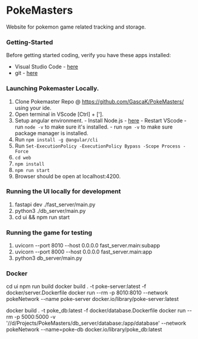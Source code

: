 # PokeMasters
Website for pokemon game related tracking and storage.


### Getting-Started

Before getting started coding, verify you have these apps installed:
* Visual Studio Code - [here](https://code.visualstudio.com/)
* git - [here](https://git-scm.com/download/win)

### Launching Pokemaster Locally.
1. Clone Pokemaster Repo @ https://github.com/GascaK/PokeMasters/ using your ide.
2. Open terminal in VScode [Ctrl] + ['].
3. Setup angular environment.
        - Install Node.js - [here](https://nodejs.org/en/)
        - Restart VScode
        - run `node -v` to make sure it's installed.
        - run `npm -v` to make sure package manager is installed.
4. Run `npm install -g @angular/cli`
5. Run `Set-ExecutionPolicy -ExecutionPolicy Bypass -Scope Process -Force`
6. `cd web`
7. `npm install`
8. `npm run start`
9. Browser should be open at localhost:4200.

### Running the UI locally for development
1. fastapi dev ./fast_server/main.py
2. python3 ./db_server/main.py
3. cd ui && npm run start

### Running the game for testing
1. uvicorn --port 8010 --host 0.0.0.0 fast_server.main:subapp
2. uvicorn --port 8000 --host 0.0.0.0 fast_server.main:app
3. python3 db_server/main.py

### Docker
cd ui
npm run build
docker build . -t poke-server:latest -f docker/server.Dockerfile
docker run --rm -p 8010:8010 --network pokeNetwork --name poke-server docker.io/library/poke-server:latest

docker build . -t poke_db:latest -f docker/database.Dockerfile
docker run --rm -p 5000:5000 -v '//d/Projects/PokeMasters/db_server/database:/app/database' --network pokeNetwork --name=poke-db docker.io/library/poke_db:latest